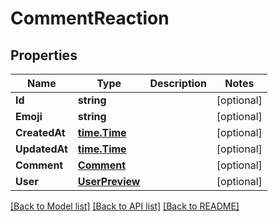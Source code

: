 # CommentReaction

## Properties

Name | Type | Description | Notes
------------ | ------------- | ------------- | -------------
**Id** | **string** |  | [optional] 
**Emoji** | **string** |  | [optional] 
**CreatedAt** | [**time.Time**](time.Time.md) |  | [optional] 
**UpdatedAt** | [**time.Time**](time.Time.md) |  | [optional] 
**Comment** | [**Comment**](comment.md) |  | [optional] 
**User** | [**UserPreview**](user_preview.md) |  | [optional] 

[[Back to Model list]](../README.md#documentation-for-models) [[Back to API list]](../README.md#documentation-for-api-endpoints) [[Back to README]](../README.md)


